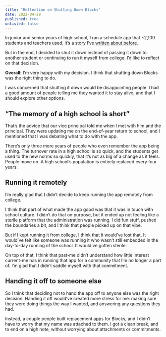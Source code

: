 ```yaml
---
title: "Reflection on Shutting Down Blocks"
date: 2022-04-28
published: true
unlisted: false
---
```


In junior and senior years of high school, I ran a schedule app that ~2,100 students and teachers used. It’s a story I’ve [written about before](https://benborgers.com/posts/blocks).

But in the end, I decided to shut it down instead of passing it down to another student or continuing to run it myself from college. I’d like to reflect on that decision.

**Overall:** I’m very happy with my decision. I think that shutting down Blocks was the right thing to do.

I was concerned that shutting it down would be disappointing people. I had a good amount of people telling me they wanted it to stay alive, and that I should explore other options.

## “The memory of a high school is short”

That’s the advice that our vice principal told me when I met with him and the principal. They were updating me on the end-of-year return to school, and I mentioned that I was debating what to do with the app.

There’s only three more years of people who even remember the app being a thing. The turnover rate in a high school is so quick, and the students get used to the new norms so quickly, that it’s not as big of a change as it feels. People move on. A high school’s population is entirely replaced every four years.

## Running it remotely

I’m really glad that I didn’t decide to keep running the app remotely from college.

I think that part of what made the app good was that it was in touch with school culture. I didn’t do that on purpose, but it ended up not feeling like a sterile platform that the administration was running. I did fun stuff, pushed the boundaries a bit, and I think that people picked up on that vibe.

But if I kept running it from college, I think that it would’ve lost that. It would’ve felt like someone was running it who wasn’t still embedded in the day-to-day running of the school. It would’ve gotten sterile.

On top of that, I think that past-me didn’t understand how little interest current-me has in running that app for a community that I’m no longer a part of. I’m glad that I didn’t saddle myself with that commitment.

## Handing it off to someone else

So I think that deciding not to hand the app off to anyone else was the right decision. Handing it off would’ve created more stress for me: making sure they were doing things the way I wanted, and answering any questions they had.

Instead, a couple people built replacement apps for Blocks, and I didn’t have to worry that my name was attached to them. I got a clean break, and to end on a high note, without worrying about attachments or commitments.
